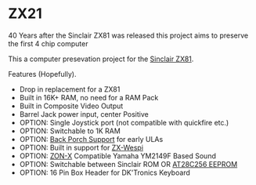 # ZX21
40 Years after the Sinclair ZX81 was released this project aims to preserve the first 4 chip computer

This a computer presevation project for the [Sinclair ZX81](https://github.com/fordp2002/ZX21.git).

Features (Hopefully).

* Drop in replacement for a ZX81
* Built in 16K+ RAM, no need for a RAM Pack
* Built in Composite Video Output 
* Barrel Jack power input, center Positive
* OPTION: Single Joystick port (not compatible with quickfire etc.)
* OPTION: Switchable to 1K RAM
* OPTION: [Back Porch Support](http://zx.zigg.net/misc-projects/ZX81_Video_Conditioning.pdf) for early ULAs
* OPTION: Built in support for [ZX-Wespi](https://github.com/holmatic/zx-iot-mi)
* OPTION: [ZON-X](http://www.zx81stuff.org.uk/zx81/hardware/ZONX81) Compatible Yamaha YM2149F Based Sound
* OPTION: Switchable between Sinclair ROM OR [AT28C256 EEPROM](http://ww1.microchip.com/downloads/en/DeviceDoc/doc0006.pdf)
* OPTION: 16 Pin Box Header for DK'Tronics Keyboard
